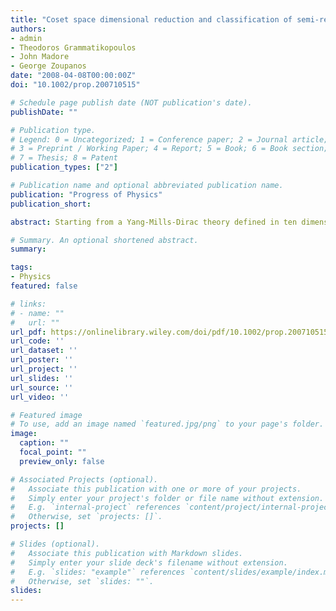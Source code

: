 ```yaml
---
title: "Coset space dimensional reduction and classification of semi‐realistic particle physics models"
authors:
- admin
- Theodoros Grammatikopoulos
- John Madore
- George Zoupanos
date: "2008-04-08T00:00:00Z"
doi: "10.1002/prop.200710515"

# Schedule page publish date (NOT publication's date).
publishDate: ""

# Publication type.
# Legend: 0 = Uncategorized; 1 = Conference paper; 2 = Journal article;
# 3 = Preprint / Working Paper; 4 = Report; 5 = Book; 6 = Book section;
# 7 = Thesis; 8 = Patent
publication_types: ["2"]

# Publication name and optional abbreviated publication name.
publication: "Progress of Physics"
publication_short:

abstract: Starting from a Yang‐Mills‐Dirac theory defined in ten dimensions we classify the semi‐realistic particle physics models resulting from their Forgacs‐Manton dimensional reduction. The higher‐dimensional gauge group is chosen to be $\mathrm{E}_{8}$. This choice as well as the dimensionality of the space‐time is suggested by the heterotic string theory. Furthermore, we assume that the space‐time on which the theory is defined can be written in the compactified form $\mathrm{M}^{4} \times \mathrm{B}$, with $\mathrm{M}^{4}$ the ordinary Minkowski spacetime and $\mathrm{B} = \mathrm{S/R}$ a 6‐dim homogeneous coset space. We constrain our investigation in those cases where the dimensional reduction leads in four dimensions to phenomenologically interesting and anomaly‐free GUTs such as $\mathrm{E}_{6}$, $\mathrm{SO}_{10}$ and $\mathrm{SU}_{5}$. However the four‐dimensional surviving scalars transform in the fundamental of the resulting gauge group are not suitable for the superstrong symmetry breaking of the Standard Model. The main objective of our work is the investigation to which extent the latter can be achieved by employing the Wilson flux breaking mechanism.

# Summary. An optional shortened abstract.
summary:

tags:
- Physics
featured: false

# links:
# - name: ""
#   url: ""
url_pdf: https://onlinelibrary.wiley.com/doi/pdf/10.1002/prop.200710515
url_code: ''
url_dataset: ''
url_poster: ''
url_project: ''
url_slides: ''
url_source: ''
url_video: ''

# Featured image
# To use, add an image named `featured.jpg/png` to your page's folder. 
image:
  caption: ""
  focal_point: ""
  preview_only: false

# Associated Projects (optional).
#   Associate this publication with one or more of your projects.
#   Simply enter your project's folder or file name without extension.
#   E.g. `internal-project` references `content/project/internal-project/index.md`.
#   Otherwise, set `projects: []`.
projects: []

# Slides (optional).
#   Associate this publication with Markdown slides.
#   Simply enter your slide deck's filename without extension.
#   E.g. `slides: "example"` references `content/slides/example/index.md`.
#   Otherwise, set `slides: ""`.
slides:
---
```

